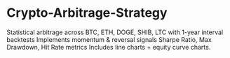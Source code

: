 # Crypto-Arbitrage-Strategy
Statistical arbitrage across BTC, ETH, DOGE, SHIB, LTC with 1-year interval backtests Implements momentum &amp; reversal signals Sharpe Ratio, Max Drawdown, Hit Rate metrics Includes line charts + equity curve charts.
